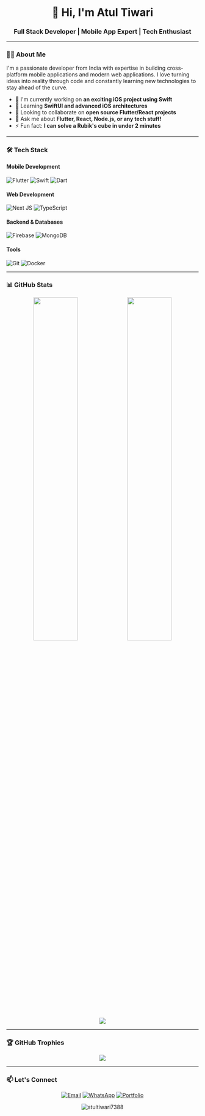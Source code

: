<h1 align="center">🚀 Hi, I'm Atul Tiwari</h1>
<h3 align="center">Full Stack Developer | Mobile App Expert | Tech Enthusiast</h3>

---

### 👨‍💻 About Me

I'm a passionate developer from India with expertise in building cross-platform mobile applications and modern web applications. I love turning ideas into reality through code and constantly learning new technologies to stay ahead of the curve.

- 🔭 I'm currently working on **an exciting iOS project using Swift**
- 🌱 Learning **SwiftUI and advanced iOS architectures**
- 👯 Looking to collaborate on **open source Flutter/React projects**
- 💬 Ask me about **Flutter, React, Node.js, or any tech stuff!**
- ⚡ Fun fact: **I can solve a Rubik's cube in under 2 minutes**

---

### 🛠 Tech Stack

#### Mobile Development
![Flutter](https://img.shields.io/badge/Flutter-02569B?style=for-the-badge&logo=flutter&logoColor=white)
![Swift](https://img.shields.io/badge/Swift-FA7343?style=for-the-badge&logo=swift&logoColor=white)
![Dart](https://img.shields.io/badge/Dart-0175C2?style=for-the-badge&logo=dart&logoColor=white)

#### Web Development
![Next JS](https://img.shields.io/badge/Next-black?style=for-the-badge&logo=next.js&logoColor=white)
![TypeScript](https://img.shields.io/badge/TypeScript-007ACC?style=for-the-badge&logo=typescript&logoColor=white)

#### Backend & Databases
![Firebase](https://img.shields.io/badge/Firebase-039BE5?style=for-the-badge&logo=Firebase&logoColor=white)
![MongoDB](https://img.shields.io/badge/MongoDB-%234ea94b.svg?style=for-the-badge&logo=mongodb&logoColor=white)

#### Tools
![Git](https://img.shields.io/badge/git-%23F05033.svg?style=for-the-badge&logo=git&logoColor=white)
![Docker](https://img.shields.io/badge/docker-%230db7ed.svg?style=for-the-badge&logo=docker&logoColor=white)

---

### 📊 GitHub Stats

<p align="center">
  <img width="48%" src="https://github-readme-stats.vercel.app/api?username=kajumac07&show_icons=true&theme=radical" />
  <img width="48%" src="https://github-readme-streak-stats.herokuapp.com/?user=kajumac07&theme=radical" />
</p>

<p align="center">
  <img src="https://github-readme-stats.vercel.app/api/top-langs/?username=kajumac07&layout=compact&theme=radical" />
</p>

---

### 🏆 GitHub Trophies

<p align="center">
  <img src="https://github-profile-trophy.vercel.app/?username=kajumac07&theme=onedark&no-frame=true&row=1&margin-w=20" />
</p>

---

### 📫 Let's Connect

<p align="center">
  <a href="mailto:atult8556@gmail.com"><img src="https://img.shields.io/badge/Gmail-D14836?style=for-the-badge&logo=gmail&logoColor=white" alt="Email"></a>
  <a href="https://wa.me/918960290289"><img src="https://img.shields.io/badge/WhatsApp-25D366?style=for-the-badge&logo=whatsapp&logoColor=white" alt="WhatsApp"></a>
  <a href="https://kajus-portfolio.vercel.app/" target="_blank"><img src="https://img.shields.io/badge/Portfolio-%23000000.svg?style=for-the-badge&logo=firefox&logoColor=#FF7139" alt="Portfolio"></a>
</p>

<p align="center">
  <img src="https://komarev.com/ghpvc/?username=kajumac07&label=Profile%20views&color=0e75b6&style=flat" alt="atultiwari7388" />
</p>
